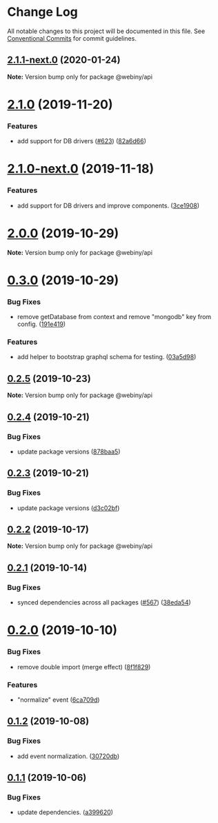 # Change Log

All notable changes to this project will be documented in this file.
See [Conventional Commits](https://conventionalcommits.org) for commit guidelines.

## [2.1.1-next.0](https://github.com/webiny/webiny-js/compare/@webiny/api@2.1.0...@webiny/api@2.1.1-next.0) (2020-01-24)

**Note:** Version bump only for package @webiny/api





# [2.1.0](https://github.com/webiny/webiny-js/compare/@webiny/api@2.0.0...@webiny/api@2.1.0) (2019-11-20)


### Features

* add support for DB drivers ([#623](https://github.com/webiny/webiny-js/issues/623)) ([82a6d66](https://github.com/webiny/webiny-js/commit/82a6d66d5ad96e4da13c035d2524c03bd50a7dff))





# [2.1.0-next.0](https://github.com/webiny/webiny-js/compare/@webiny/api@2.0.0...@webiny/api@2.1.0-next.0) (2019-11-18)


### Features

* add support for DB drivers and improve components. ([3ce1908](https://github.com/webiny/webiny-js/commit/3ce1908))





# [2.0.0](https://github.com/webiny/webiny-js/compare/@webiny/api@0.3.0...@webiny/api@2.0.0) (2019-10-29)

**Note:** Version bump only for package @webiny/api





# [0.3.0](https://github.com/webiny/webiny-js/compare/@webiny/api@0.2.5...@webiny/api@0.3.0) (2019-10-29)


### Bug Fixes

* remove getDatabase from context and remove "mongodb" key from config. ([191e419](https://github.com/webiny/webiny-js/commit/191e419))


### Features

* add helper to bootstrap graphql schema for testing. ([03a5d98](https://github.com/webiny/webiny-js/commit/03a5d98))





## [0.2.5](https://github.com/webiny/webiny-js/compare/@webiny/api@0.2.4...@webiny/api@0.2.5) (2019-10-23)

**Note:** Version bump only for package @webiny/api





## [0.2.4](https://github.com/webiny/webiny-js/compare/@webiny/api@0.2.3...@webiny/api@0.2.4) (2019-10-21)


### Bug Fixes

* update package versions ([878baa5](https://github.com/webiny/webiny-js/commit/878baa51dd747e3a2962da89cbb68ea15779a04f))





## [0.2.3](https://github.com/webiny/webiny-js/compare/@webiny/api@0.2.2...@webiny/api@0.2.3) (2019-10-21)


### Bug Fixes

* update package versions ([d3c02bf](https://github.com/webiny/webiny-js/commit/d3c02bfe2b47f474d8a1a474ee937207d8e941e8))





## [0.2.2](https://github.com/webiny/webiny-js/compare/@webiny/api@0.2.1...@webiny/api@0.2.2) (2019-10-17)

**Note:** Version bump only for package @webiny/api





## [0.2.1](https://github.com/webiny/webiny-js/compare/@webiny/api@0.2.0...@webiny/api@0.2.1) (2019-10-14)


### Bug Fixes

* synced dependencies across all packages ([#567](https://github.com/webiny/webiny-js/issues/567)) ([38eda54](https://github.com/webiny/webiny-js/commit/38eda547bead6e8a2c46875730bbcd8f1227e475))





# [0.2.0](https://github.com/webiny/webiny-js/compare/@webiny/api@0.1.2...@webiny/api@0.2.0) (2019-10-10)


### Bug Fixes

* remove double import (merge effect) ([8f1f829](https://github.com/webiny/webiny-js/commit/8f1f829))


### Features

* "normalize" event ([6ca709d](https://github.com/webiny/webiny-js/commit/6ca709d))





## [0.1.2](https://github.com/webiny/webiny-js/compare/@webiny/api@0.1.1...@webiny/api@0.1.2) (2019-10-08)


### Bug Fixes

* add event normalization. ([30720db](https://github.com/webiny/webiny-js/commit/30720db))





## [0.1.1](https://github.com/webiny/webiny-js/compare/@webiny/api@0.1.0...@webiny/api@0.1.1) (2019-10-06)


### Bug Fixes

* update dependencies. ([a399620](https://github.com/webiny/webiny-js/commit/a399620))
